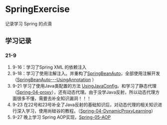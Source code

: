 # SpringExercise
记录学习 Spring 的点滴


## 学习记录

### 21-9
1. 9-16：学习了Spring XML 的依赖注入
2. 9-18：学习了使用注解注入。并重构了[SpringBeanAuto](https://github.com/HildaM/SpringExercise/tree/master/Spring-02-BeanAuto)，全部使用注解开发（[SpringBeanAuto---UsingAnnotation](https://github.com/HildaM/SpringExercise/tree/master/Spring-02-BeanAuto---UsingAnnotation) ）
3. 9-21 学习了使用Java类配置的方法 [UsingJavaConfig](https://github.com/HildaM/SpringExercise/tree/master/Spring-03-UsingJavaConfig)。和学习了静态代理（[Spring-04-proxy](https://github.com/HildaM/SpringExercise/tree/master/Spring-04-proxy)），还有动态代理。由于没学Java反射，所以动态代理方面很多不懂，需要去补全知识漏洞！！！
4. 9-23 在22号和23号补全了Java反射的基础知识后，对动态代理的相关知识进行深入学习，使用尚硅谷的教程。（[Spring-04-DynamicProxyLearning](https://github.com/HildaM/SpringExercise/tree/master/Spring-04-DynamicProxyLearning)）
5. 9-27 晚上学习 Spring AOP实现，[Spring-05-AOP](https://github.com/HildaM/SpringExercise/tree/master/Spring-05-AOP)
